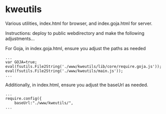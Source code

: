 # kweutils
Various utilities, index.html for browser, and index.goja.html for server.

Instructions: deploy to public webdirectory and make the following adjustments...

For Goja, in index.goja.html, ensure you adjust the paths as needed
```
...
var GOJA=true;
eval(fsutils.File2String('./www/kweutils/lib/core/require.goja.js'));
eval(fsutils.File2String('./www/kweutils/main.js'));
...
```
Additionally, in index.html, ensure you adjust the baseUrl as needed.

```
...
require.config({
    baseUrl:"./www/kweutils/",
...
```
